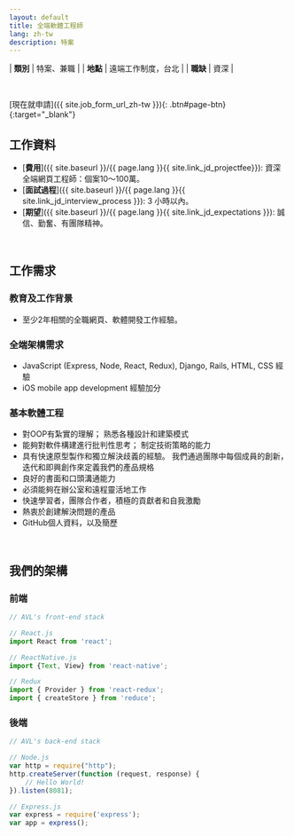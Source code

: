 ```yaml
---
layout: default
title: 全端軟體工程師
lang: zh-tw
description: 特案
---
```




| **類別** | 特案、兼職 |
| **地點** | 遠端工作制度，台北 |
| **職缺** | 資深 |

<br>

[現在就申請]({{ site.job_form_url_zh-tw }}){: .btn#page-btn}{:target="_blank"}

## 工作資料
- [**費用**]({{ site.baseurl }}/{{ page.lang }}{{ site.link_jd_projectfee}}): 資深全端網頁工程師：個案10～100萬。
- [**面試過程**]({{ site.baseurl }}/{{ page.lang }}{{ site.link_jd_interview_process }}): 3 小時以內。
- [**期望**]({{ site.baseurl }}/{{ page.lang }}{{ site.link_jd_expectations }}): 誠信、勤奮、有團隊精神。

<br>

## 工作需求

### 教育及工作背景
- 至少2年相關的全職網頁、軟體開發工作經驗。

### 全端架構需求
- JavaScript (Express, Node, React, Redux), Django, Rails, HTML, CSS 經驗
- iOS mobile app development 經驗加分

### 基本軟體工程
- 對OOP有紮實的理解； 熟悉各種設計和建築模式
- 能夠對軟件構建進行批判性思考； 制定技術策略的能力
- 具有快速原型製作和獨立解決歧義的經驗。 我們通過團隊中每個成員的創新，迭代和即興創作來定義我們的產品規格
- 良好的書面和口頭溝通能力
- 必須能夠在辦公室和遠程靈活地工作
- 快速學習者，團隊合作者，積極的貢獻者和自我激勵
- 熱衷於創建解決問題的產品
- GitHub個人資料，以及簡歷

<br>

## 我們的架構

### 前端
```javascript
// AVL's front-end stack

// React.js
import React from 'react';

// ReactNative.js
import {Text, View} from 'react-native';

// Redux
import { Provider } from 'react-redux';
import { createStore } from 'reduce';

```

### 後端
```javascript
// AVL's back-end stack

// Node.js
var http = require("http");
http.createServer(function (request, response) {
    // Hello World!
}).listen(8081);

// Express.js
var express = require('express');
var app = express();
```


